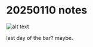 # 20250110 notes

![alt text](https://files.slack.com/files-pri/T0HTW3H0V-F0885U433TL/img_0987.jpg?pub_secret=00a35b72c8)

last day of the bar? maybe.

